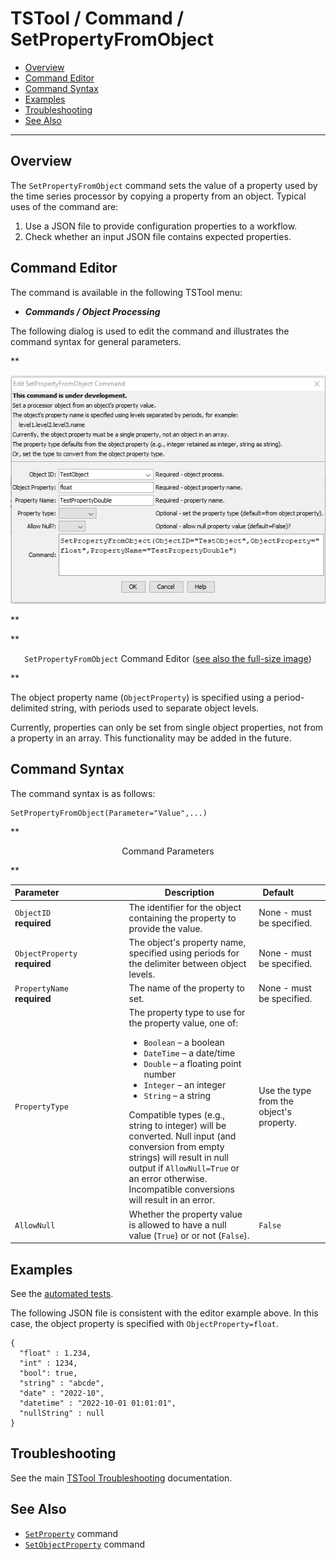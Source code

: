 # TSTool / Command / SetPropertyFromObject #

*   [Overview](#overview)
*   [Command Editor](#command-editor)
*   [Command Syntax](#command-syntax)
*   [Examples](#examples)
*   [Troubleshooting](#troubleshooting)
*   [See Also](#see-also)

-------------------------

## Overview ##

The `SetPropertyFromObject` command sets the value of a property used by the time series processor
by copying a property from an object.
Typical uses of the command are:

1.  Use a JSON file to provide configuration properties to a workflow.
2.  Check whether an input JSON file contains expected properties.

## Command Editor ##

The command is available in the following TSTool menu:

*   ***Commands / Object Processing***

The following dialog is used to edit the command and illustrates the command syntax for general parameters.

**<p style="text-align: center;">
![SetPropertyFromObject command editor](SetPropertyFromObject.png)
</p>**

**<p style="text-align: center;">
`SetPropertyFromObject` Command Editor (<a href="../SetPropertyFromObject.png">see also the full-size image</a>)
</p>**

The object property name (`ObjectProperty`) is specified using a period-delimited string,
with periods used to separate object levels.

Currently, properties can only be set from single object properties, not from a property in an array.
This functionality may be added in the future.

## Command Syntax ##

The command syntax is as follows:

```text
SetPropertyFromObject(Parameter="Value",...)
```
**<p style="text-align: center;">
Command Parameters
</p>**

| **Parameter**&nbsp;&nbsp;&nbsp;&nbsp;&nbsp;&nbsp;&nbsp;&nbsp;&nbsp;&nbsp;&nbsp;&nbsp;&nbsp;&nbsp;&nbsp;&nbsp;&nbsp;&nbsp;&nbsp;&nbsp;&nbsp;&nbsp;&nbsp;&nbsp;&nbsp;&nbsp; | **Description** | **Default**&nbsp;&nbsp;&nbsp;&nbsp;&nbsp;&nbsp;&nbsp;&nbsp;&nbsp;&nbsp; |
| -----------------|----------------- | -- |
| `ObjectID`<br>**required** | The identifier for the object containing the property to provide the value. | None - must be specified. |
| `ObjectProperty` <br>**required** | The object's property name, specified using periods for the delimiter between object levels. | None - must be specified. |
| `PropertyName` <br>**required** | The name of the property to set. | None - must be specified. |
| `PropertyType`| The property type to use for the property value, one of:<br><ul><li>`Boolean` – a boolean</li><li>`DateTime` – a date/time</li><li>`Double` – a floating point number</li><li>`Integer` – an integer</li><li>`String` – a string</li></ul> Compatible types (e.g., string to integer) will be converted. Null input (and conversion from empty strings) will result in null output if `AllowNull=True` or an error otherwise. Incompatible conversions will result in an error. | Use the type from the object's property. |
| `AllowNull`| Whether the property value is allowed to have a null value (`True`) or or not (`False`). | `False` |

## Examples ##

See the [automated tests](https://github.com/OpenCDSS/cdss-app-tstool-test/tree/master/test/commands/SetPropertyFromObject).

The following JSON file is consistent with the editor example above.
In this case, the object property is specified with `ObjectProperty=float`.

```
{
  "float" : 1.234,
  "int" : 1234,
  "bool": true,
  "string" : "abcde",
  "date" : "2022-10",
  "datetime" : "2022-10-01 01:01:01",
  "nullString" : null
}
```

## Troubleshooting ##

See the main [TSTool Troubleshooting](../../troubleshooting/troubleshooting.md) documentation.

## See Also ##

*   [`SetProperty`](../SetProperty/SetProperty.md) command
*   [`SetObjectProperty`](../SetObjectProperty/SetObjectProperty.md) command
